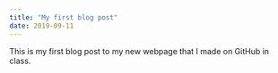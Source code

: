 ```yaml
---
title: "My first blog post"
date: 2019-09-11
---
```

This is my first blog post to my new webpage that I made on GitHub in class.
